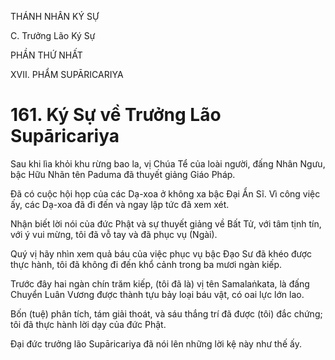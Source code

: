 THÁNH NHÂN KÝ SỰ

C. Trưởng Lão Ký Sự

PHẦN THỨ NHẤT

XVII. PHẨM SUPĀRICARIYA

# 161. Ký Sự về Trưởng Lão Supāricariya

Sau khi lìa khỏi khu rừng bao la, vị Chúa Tể của loài người, đấng Nhân Ngưu, bậc Hữu Nhãn tên Paduma đã thuyết giảng Giáo Pháp.

Đã có cuộc hội họp của các Dạ-xoa ở không xa bậc Đại Ẩn Sĩ. Vì công việc ấy, các Dạ-xoa đã đi đến và ngay lập tức đã xem xét.

Nhận biết lời nói của đức Phật và sự thuyết giảng về Bất Tử, với tâm tịnh tín, với ý vui mừng, tôi đã vỗ tay và đã phục vụ (Ngài).

Quý vị hãy nhìn xem quả báu của việc phục vụ bậc Đạo Sư đã khéo được thực hành, tôi đã không đi đến khổ cảnh trong ba mươi ngàn kiếp.

Trước đây hai ngàn chín trăm kiếp, (tôi đã là) vị tên Samalaṅkata, là đấng Chuyển Luân Vương được thành tựu bảy loại báu vật, có oai lực lớn lao.

Bốn (tuệ) phân tích, tám giải thoát, và sáu thắng trí đã được (tôi) đắc chứng; tôi đã thực hành lời dạy của đức Phật.

Đại đức trưởng lão Supāricariya đã nói lên những lời kệ này như thế ấy.
